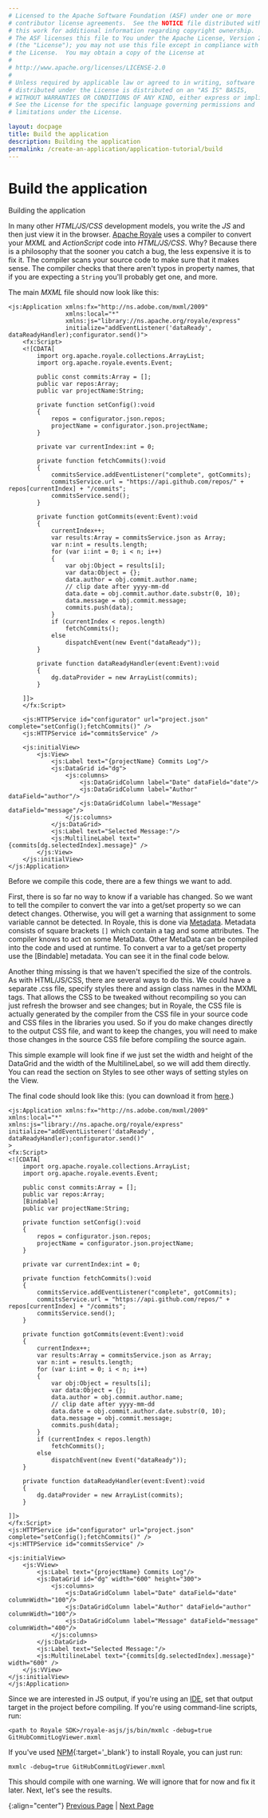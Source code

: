 ```yaml
---
# Licensed to the Apache Software Foundation (ASF) under one or more
# contributor license agreements.  See the NOTICE file distributed with
# this work for additional information regarding copyright ownership.
# The ASF licenses this file to You under the Apache License, Version 2.0
# (the "License"); you may not use this file except in compliance with
# the License.  You may obtain a copy of the License at
# 
# http://www.apache.org/licenses/LICENSE-2.0
# 
# Unless required by applicable law or agreed to in writing, software
# distributed under the License is distributed on an "AS IS" BASIS,
# WITHOUT WARRANTIES OR CONDITIONS OF ANY KIND, either express or implied.
# See the License for the specific language governing permissions and
# limitations under the License.

layout: docpage
title: Build the application
description: Building the application
permalink: /create-an-application/application-tutorial/build
---
```


# Build the application

Building the application

In many other *HTML/JS/CSS* development models, you write the *JS* and then just view it in the browser. [Apache Royale](https://royale.apache.org/) uses a compiler to convert your *MXML* and *ActionScript* code into *HTML/JS/CSS*. Why? Because there is a philosophy that the sooner you catch a bug, the less expensive it is to fix it. The compiler scans your source code to make sure that it makes sense. The compiler checks that there aren't typos in property names, that if you are expecting a `String` you'll probably get one, and more.  

The main *MXML* file should now look like this:

```mxml
<js:Application xmlns:fx="http://ns.adobe.com/mxml/2009"
                xmlns:local="*"
                xmlns:js="library://ns.apache.org/royale/express"
                initialize="addEventListener('dataReady', dataReadyHandler);configurator.send()">
    <fx:Script>
    <![CDATA[
        import org.apache.royale.collections.ArrayList;
        import org.apache.royale.events.Event;

        public const commits:Array = [];
        public var repos:Array;
        public var projectName:String;

        private function setConfig():void
        {
            repos = configurator.json.repos;
            projectName = configurator.json.projectName;
        }

        private var currentIndex:int = 0;
        
        private function fetchCommits():void
        {
            commitsService.addEventListener("complete", gotCommits);
            commitsService.url = "https://api.github.com/repos/" + repos[currentIndex] + "/commits";
            commitsService.send();
        }

        private function gotCommits(event:Event):void
        {
            currentIndex++;
            var results:Array = commitsService.json as Array;
            var n:int = results.length;
            for (var i:int = 0; i < n; i++)
            {
                var obj:Object = results[i];
                var data:Object = {};
                data.author = obj.commit.author.name;
                // clip date after yyyy-mm-dd
                data.date = obj.commit.author.date.substr(0, 10);
                data.message = obj.commit.message;
                commits.push(data);
            }
            if (currentIndex < repos.length)
                fetchCommits();
            else
                dispatchEvent(new Event("dataReady"));
        }

        private function dataReadyHandler(event:Event):void
        {
            dg.dataProvider = new ArrayList(commits);
        }

    ]]>
    </fx:Script>
    
    <js:HTTPService id="configurator" url="project.json" complete="setConfig();fetchCommits()" />
    <js:HTTPService id="commitsService" />

    <js:initialView>
        <js:View>
            <js:Label text="{projectName} Commits Log"/>
            <js:DataGrid id="dg">
                <js:columns>
                    <js:DataGridColumn label="Date" dataField="date"/>
                    <js:DataGridColumn label="Author" dataField="author"/>
                    <js:DataGridColumn label="Message" dataField="message"/>
                </js:columns>
            </js:DataGrid>
            <js:Label text="Selected Message:"/>
            <js:MultilineLabel text="{commits[dg.selectedIndex].message}" />
        </js:View>
    </js:initialView>
</js:Application>
```

Before we compile this code, there are a few things we want to add. 

First, there is so far no way to know if a variable has changed. So we want to tell the compiler to convert the var into a get/set property so we can detect changes. Otherwise, you will get a warning that assignment to some variable cannot be detected. In Royale, this is done via [Metadata](features/as3/metadata). Metadata consists of square brackets `[]` which contain a tag and some attributes. The compiler knows to act on some MetaData. Other MetaData can be compiled into the code and used at runtime. To convert a var to a get/set property use the [Bindable] metadata. You can see it in the final code below.

Another thing missing is that we haven't specified the size of the controls. As with HTML/JS/CSS, there are several ways to do this. We could have a separate .css file, specify styles there and assign class names in the MXML tags. That allows the CSS to be tweaked without recompiling so you can just refresh the browser and see changes; but in Royale, the CSS file is actually generated by the compiler from the CSS file in your source code and CSS files in the libraries you used. So if you do make changes directly to the output CSS file, and want to keep the changes, you will need to make those changes in the source CSS file before compiling the source again.

This simple example will look fine if we just set the width and height of the DataGrid and the width of the MultilineLabel, so we will add them directly. You can read the section on Styles to see other ways of setting styles on the View.

The final code should look like this: (you can download it from [here](https://github.com/apache/royale-asjs/blob/develop/examples/express/GitHubCommitLogViewer/src/main/royale/GitHubCommitLogViewer.mxml).)

```mxml
<js:Application xmlns:fx="http://ns.adobe.com/mxml/2009"
xmlns:local="*"
xmlns:js="library://ns.apache.org/royale/express"
initialize="addEventListener('dataReady', dataReadyHandler);configurator.send()"
>
<fx:Script>
<![CDATA[
    import org.apache.royale.collections.ArrayList;
    import org.apache.royale.events.Event;

    public const commits:Array = [];
    public var repos:Array;
    [Bindable]
    public var projectName:String;

    private function setConfig():void
    {
        repos = configurator.json.repos;
        projectName = configurator.json.projectName;
    }

    private var currentIndex:int = 0;
    
    private function fetchCommits():void
    {
        commitsService.addEventListener("complete", gotCommits);
        commitsService.url = "https://api.github.com/repos/" + repos[currentIndex] + "/commits";
        commitsService.send();
    }

    private function gotCommits(event:Event):void
    {
        currentIndex++;
        var results:Array = commitsService.json as Array;
        var n:int = results.length;
        for (var i:int = 0; i < n; i++)
        {
            var obj:Object = results[i];
            var data:Object = {};
            data.author = obj.commit.author.name;
            // clip date after yyyy-mm-dd
            data.date = obj.commit.author.date.substr(0, 10);
            data.message = obj.commit.message;
            commits.push(data);
        }
        if (currentIndex < repos.length)
            fetchCommits();
        else
            dispatchEvent(new Event("dataReady"));
    }

    private function dataReadyHandler(event:Event):void
    {
        dg.dataProvider = new ArrayList(commits);
    }

]]>
</fx:Script>
<js:HTTPService id="configurator" url="project.json" complete="setConfig();fetchCommits()" />
<js:HTTPService id="commitsService" />

<js:initialView>
    <js:VView>
        <js:Label text="{projectName} Commits Log"/>
        <js:DataGrid id="dg" width="600" height="300">
            <js:columns>
                <js:DataGridColumn label="Date" dataField="date" columnWidth="100"/>
                <js:DataGridColumn label="Author" dataField="author" columnWidth="100"/>
                <js:DataGridColumn label="Message" dataField="message" columnWidth="400"/>
            </js:columns>
        </js:DataGrid>
        <js:Label text="Selected Message:"/>
        <js:MultilineLabel text="{commits[dg.selectedIndex].message}" width="600" />
    </js:VView>
</js:initialView>
</js:Application>
```

Since we are interested in JS output, if you're using an [IDE](get-started/development-tools), set that output target in the project before compiling. If you're using command-line scripts, run:

`<path to Royale SDK>/royale-asjs/js/bin/mxmlc -debug=true GitHubCommitLogViewer.mxml`

If you've used [NPM](https://www.npmjs.com/){:target='_blank'} to install Royale, you can just run:

`mxmlc -debug=true GitHubCommitLogViewer.mxml`

This should compile with one warning. We will ignore that for now and fix it later.  Next, let's see the results.

{:align="center"}
[Previous Page](create-an-application/application-tutorial/controller) \| [Next Page](create-an-application/application-tutorial/deploy)
